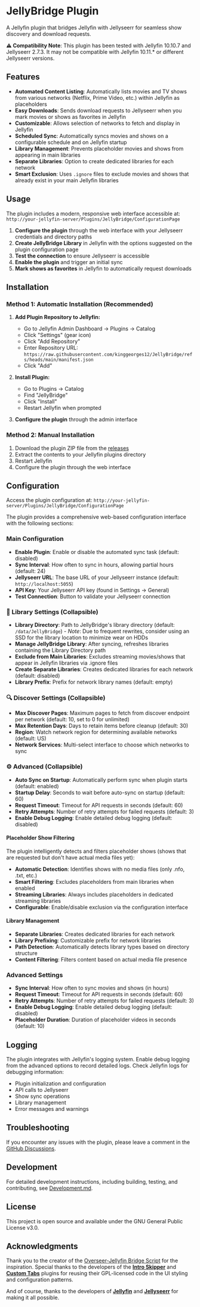 # JellyBridge Plugin

A Jellyfin plugin that bridges Jellyfin with Jellyseerr for seamless show discovery and download requests.

**⚠️ Compatibility Note**: This plugin has been tested with Jellyfin 10.10.7 and Jellyseerr 2.7.3. It may not be compatible with Jellyfin 10.11.* or different Jellyseerr versions.

## Features

- **Automated Content Listing**: Automatically lists movies and TV shows from various networks (Netflix, Prime Video, etc.) within Jellyfin as placeholders
- **Easy Downloads**: Sends download requests to Jellyseerr when you mark movies or shows as favorites in Jellyfin
- **Customizable**: Allows selection of networks to fetch and display in Jellyfin
- **Scheduled Sync**: Automatically syncs movies and shows on a configurable schedule and on Jellyfin startup
- **Library Management**: Prevents placeholder movies and shows from appearing in main libraries
- **Separate Libraries**: Option to create dedicated libraries for each network
- **Smart Exclusion**: Uses `.ignore` files to exclude movies and shows that already exist in your main Jellyfin libraries

## Usage

The plugin includes a modern, responsive web interface accessible at:
`http://your-jellyfin-server/Plugins/JellyBridge/ConfigurationPage`

1. **Configure the plugin** through the web interface with your Jellyseerr credentials and directory paths
2. **Create JellyBridge Library** in Jellyfin with the options suggested on the plugin configuration page
3. **Test the connection** to ensure Jellyseerr is accessible
4. **Enable the plugin** and trigger an initial sync
5. **Mark shows as favorites** in Jellyfin to automatically request downloads

## Installation

### Method 1: Automatic Installation (Recommended)

1. **Add Plugin Repository to Jellyfin:**
   - Go to Jellyfin Admin Dashboard → Plugins → Catalog
   - Click "Settings" (gear icon)
   - Click "Add Repository"
   - Enter Repository URL: `https://raw.githubusercontent.com/kinggeorges12/JellyBridge/refs/heads/main/manifest.json`
   - Click "Add"

2. **Install Plugin:**
   - Go to Plugins → Catalog
   - Find "JellyBridge"
   - Click "Install"
   - Restart Jellyfin when prompted

3. **Configure the plugin** through the admin interface

### Method 2: Manual Installation

1. Download the plugin ZIP file from the [releases](../../releases)
2. Extract the contents to your Jellyfin plugins directory
3. Restart Jellyfin
4. Configure the plugin through the web interface

## Configuration

Access the plugin configuration at: `http://your-jellyfin-server/Plugins/JellyBridge/ConfigurationPage`

The plugin provides a comprehensive web-based configuration interface with the following sections:

### Main Configuration
- **Enable Plugin**: Enable or disable the automated sync task (default: disabled)
- **Sync Interval**: How often to sync in hours, allowing partial hours (default: 24)
- **Jellyseerr URL**: The base URL of your Jellyseerr instance (default: `http://localhost:5055`)
- **API Key**: Your Jellyseerr API key (found in Settings → General)
- **Test Connection**: Button to validate your Jellyseerr connection

### 📁 Library Settings (Collapsible)
- **Library Directory**: Path to JellyBridge's library directory (default: `/data/JellyBridge`) - *Note*: Due to frequent rewrites, consider using an SSD for the library location to minimize wear on HDDs
- **Manage JellyBridge Library**: After syncing, refreshes libraries containing the Library Directory path
- **Exclude from Main Libraries**: Excludes streaming movies/shows that appear in Jellyfin libraries via .ignore files
- **Create Separate Libraries**: Creates dedicated libraries for each network (default: disabled)
- **Library Prefix**: Prefix for network library names (default: empty)

### 🔍 Discover Settings (Collapsible)
- **Max Discover Pages**: Maximum pages to fetch from discover endpoint per network (default: 10, set to 0 for unlimited)
- **Max Retention Days**: Days to retain items before cleanup (default: 30)
- **Region**: Watch network region for determining available networks (default: US)
- **Network Services**: Multi-select interface to choose which networks to sync

### ⚙️ Advanced (Collapsible)
- **Auto Sync on Startup**: Automatically perform sync when plugin starts (default: enabled)
- **Startup Delay**: Seconds to wait before auto-sync on startup (default: 60)
- **Request Timeout**: Timeout for API requests in seconds (default: 60)
- **Retry Attempts**: Number of retry attempts for failed requests (default: 3)
- **Enable Debug Logging**: Enable detailed debug logging (default: disabled)


#### Placeholder Show Filtering
The plugin intelligently detects and filters placeholder shows (shows that are requested but don't have actual media files yet):

- **Automatic Detection**: Identifies shows with no media files (only .nfo, .txt, etc.)
- **Smart Filtering**: Excludes placeholders from main libraries when enabled
- **Streaming Libraries**: Always includes placeholders in dedicated streaming libraries
- **Configurable**: Enable/disable exclusion via the configuration interface

#### Library Management
- **Separate Libraries**: Creates dedicated libraries for each network
- **Library Prefixing**: Customizable prefix for network libraries
- **Path Detection**: Automatically detects library types based on directory structure
- **Content Filtering**: Filters content based on actual media file presence

### Advanced Settings

- **Sync Interval**: How often to sync movies and shows (in hours)
- **Request Timeout**: Timeout for API requests in seconds (default: 60)
- **Retry Attempts**: Number of retry attempts for failed requests (default: 3)
- **Enable Debug Logging**: Enable detailed debug logging (default: disabled)
- **Placeholder Duration**: Duration of placeholder videos in seconds (default: 10)

## Logging

The plugin integrates with Jellyfin's logging system. Enable debug logging from the advanced options to record detailed logs. Check Jellyfin logs for debugging information:

- Plugin initialization and configuration
- API calls to Jellyseerr
- Show sync operations
- Library management
- Error messages and warnings

## Troubleshooting

If you encounter any issues with the plugin, please leave a comment in the [GitHub Discussions](https://github.com/kinggeorges12/JellyBridge/discussions).

## Development

For detailed development instructions, including building, testing, and contributing, see [Development.md](Development.md).

## License

This project is open source and available under the GNU General Public License v3.0.

## Acknowledgments

Thank you to the creator of the [Overseer-Jellyfin Bridge Script](https://github.com/geekfreak21/Overseer-and-Jellyfin-Bridged) for the inspiration. Special thanks to the developers of the [**Intro Skipper**](https://github.com/intro-skipper) and [**Custom Tabs**](https://github.com/IAmParadox27/jellyfin-plugin-custom-tabs) plugins for reusing their GPL-licensed code in the UI styling and configuration patterns.

And of course, thanks to the developers of [**Jellyfin**](https://jellyfin.org/) and [**Jellyseerr**](https://seerr.dev/) for making it all possible.